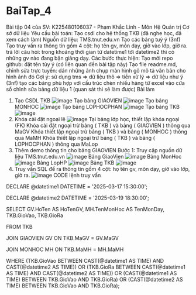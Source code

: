 # BaiTap_4
Bài tập 04 của SV: K225480106037 - Phạm Khắc Linh - Môn Hệ Quản trị Cơ sở dữ liệu
Yêu cầu bài toán:
Tạo csdl cho hệ thống TKB (đã nghe học, đã xem cách làm)
Nguồn dữ liệu: TMS.tnut.edu.vn
Tạo các bảng tuỳ ý (3nf)
Tạo truy vấn ra thông tin gồm 4 cột: họ tên gv, môn dạy, giờ vào lớp, giờ ra. trả lời câu hỏi: trong khoảng thời gian từ datetime1 tới datetime2 thì có những gv nào đang bận giảng dạy.
Các bước thực hiện:
Tạo mới repo github: đặt tên tùy ý (có liên quan đến bài tập này)
Tạo file readme.md, chỉnh sửa trực tuyến:
dán những ảnh chụp màn hình
gõ mô tả văn bản cho hình ảnh đó
Gợi ý:
sử dụng tms => dữ liệu thô => tiền xử lý => dữ liệu như ý (3nf)
tạo các bảng phù hợp với cấu trúc
chèn nhiều hàng từ excel vào cửa sổ chỉnh sửa bảng dữ liệu 1 (quan sát thì sẽ làm được)
Bài làm
1. Tạo CSDL TKB
 ![image](https://github.com/user-attachments/assets/1704a470-0ad0-451a-ad2b-5ebd61d7d0de)
Tạo bảng GIAOVIEN
![image](https://github.com/user-attachments/assets/e026f8cc-33ed-424e-89b3-8c9760f8a52e)
Tạo bảng MONHOC
![image](https://github.com/user-attachments/assets/f05fbd19-1e39-46db-8cd5-3bc128e3fec4)
Tạo bảng LOPHOCPHAN
![image](https://github.com/user-attachments/assets/99fa5711-ae19-4237-854e-a5b5ce457aab)
Tạo bảng TKB
![image](https://github.com/user-attachments/assets/588fd6ce-f562-4c1c-a468-5b871acfae61)
2. Khóa cài đặt ngoại lệ
   ![image](https://github.com/user-attachments/assets/7c18943c-d835-4273-909d-37557affcb55)
   Tại bảng lớp học, thiết lập khóa ngoại (FK)
Khóa cài đặt ngoại trừ bảng ( TKB ) và bảng ( GIAOVIEN ) thông qua MaGV
Khóa thiết lập ngoại trừ bảng ( TKB ) và bảng ( MONHOC ) thông qua MaMH
Khóa thiết lập ngoại trừ bảng ( TKB ) và bảng ( LOPHOCPHAN ) thông qua MaLop
3. Thêm demo thông tin cho bảng GIAOVIEN
Bước 1: Truy cập nguồn dữ liệu TMS.tnut.edu.vn
![image](https://github.com/user-attachments/assets/27958ac6-c295-4445-afa2-33846adf2fde)
Bảng GiaoVien
![image](https://github.com/user-attachments/assets/97d74a42-27f8-4eec-959b-c408c8f893dd)
Bảng MonHoc
![image](https://github.com/user-attachments/assets/728a981b-fe11-4bb6-97dc-c4c533d49e6b)
Bảng LopHP
![image](https://github.com/user-attachments/assets/9fd0d480-53da-4b9e-b69b-2218f3583c23)
Bảng TKB
![image](https://github.com/user-attachments/assets/3ff55f66-b01b-468b-86b1-73ed3180fe1b)
4. Truy vấn SQL để ra thông tin gồm 4 cột: họ tên gv, môn dạy, giờ vào lớp, giờ ra.
![image](https://github.com/user-attachments/assets/75f37ff7-8a17-4e86-8315-0c94c2741149)
CODE lệnh truy vấn

DECLARE @datetime1 DATETIME = '2025-03-17 15:30:00';

DECLARE @datetime2 DATETIME = '2025-03-19 18:30:00';

SELECT 
    GV.HoTen AS HoTenGV,
    MH.TenMonHoc AS TenMonDay,
    TKB.GioVao,
    TKB.GioRa
    
FROM TKB

JOIN GIAOVIEN GV ON TKB.MaGV = GV.MaGV

JOIN MONHOC MH ON TKB.MaMH = MH.MaMH

WHERE 
    (TKB.GioVao BETWEEN CAST(@datetime1 AS TIME) AND CAST(@datetime2 AS TIME)) 
    OR
    (TKB.GioRa BETWEEN CAST(@datetime1 AS TIME) AND CAST(@datetime2 AS TIME)) 
    OR
    (CAST(@datetime1 AS TIME) BETWEEN TKB.GioVao AND TKB.GioRa)
    OR
    (CAST(@datetime2 AS TIME) BETWEEN TKB.GioVao AND TKB.GioRa);






